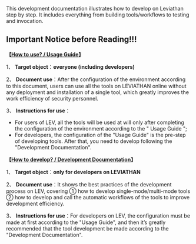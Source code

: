 This development documentation illustrates how to develop on Leviathan step by step. It includes everything from building tools/workflows to testing and invocation.

## Important Notice before Reading!!!

**【[How to use? / Usage Guide](https://lev.zone/tutorial/#/)】**

1、 **Target object**：**everyone (including developers)**

2、 **Document use**：After the configuration of the environment according to this document, users can use all the tools on LEVIATHAN online without any deployment and installation of a single tool, which greatly improves the work efficiency of security personnel.

3、 **Instructions for use**：
- For users of LEV, all the tools will be used at will only after completing the configuration of the environment according to the " Usage Guide ";
- For developers, the configuration of the "Usage Guide" is the pre-step of developing tools. After that, you need to develop following the "Development Documentation". 

**【[How to develop? / Development Documentation](https://lev.zone/docs/#/)】**

1、 **Target object**：**only for developers on LEVIATHAN**

2、 **Document use**：It shows the best practices of the development process on LEV, covering ① how to develop single-mode/multi-mode tools ② how to develop and call the automatic workflows of the tools to improve development efficiency.

3、 **Instructions for use**：For developers on LEV, the configuration must be made at first according to the "Usage Guide", and then it’s greatly recommended that the tool development be made according to the "Development Documentation".
